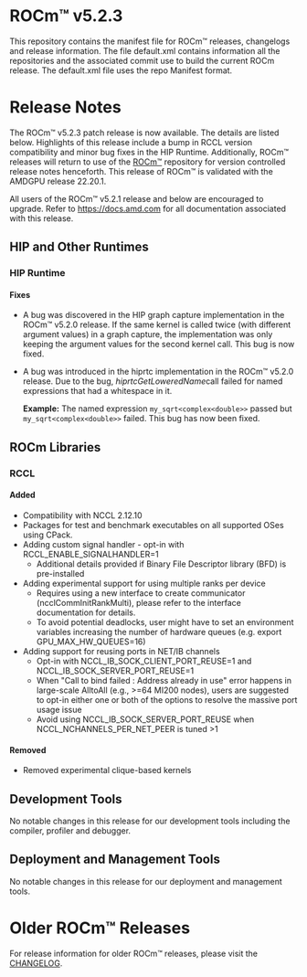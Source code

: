 
# ROCm™ v5.2.3
This repository contains the manifest file for ROCm™ releases, changelogs and release information. The file default.xml contains information all the repositories and the associated commit use to build the current ROCm release. The default.xml file uses the repo Manifest format.

# Release Notes
The ROCm™ v5.2.3 patch release is now available. The details are listed below. Highlights of this release include a bump in RCCL version compatibility and minor bug fixes in the HIP Runtime. Additionally, ROCm™ releases will return to use of the 
[ROCm™](https://github.com/RadeonOpenCompute/ROCm) repository for version controlled release notes henceforth. This 
release of ROCm™ is validated with the AMDGPU release 22.20.1.

All users of the ROCm™ v5.2.1 release and below are encouraged to upgrade. Refer to https://docs.amd.com for all documentation associated with this release. 

## HIP and Other Runtimes

### HIP Runtime

#### Fixes
 - A bug was discovered in the HIP graph capture implementation in the ROCm™ v5.2.0 release. If the same kernel is called twice
 (with different argument values) in a graph capture, the implementation was only keeping the argument values for 
 the second kernel call. This bug is now fixed.
 - A bug was introduced in the hiprtc implementation in the ROCm™ v5.2.0 release. Due to the bug, *hiprtcGetLoweredName*call failed
 for named expressions that had a whitespace in it. 

    **Example:** The named expression ```my_sqrt<complex<double>>``` passed but ```my_sqrt<complex<double>>``` failed. This bug has now been fixed.

## ROCm Libraries

### RCCL

#### Added
- Compatibility with NCCL 2.12.10
- Packages for test and benchmark executables on all supported OSes using CPack.
- Adding custom signal handler - opt-in with RCCL_ENABLE_SIGNALHANDLER=1
  - Additional details provided if Binary File Descriptor library (BFD) is pre-installed
- Adding experimental support for using multiple ranks per device
  - Requires using a new interface to create communicator (ncclCommInitRankMulti), please
    refer to the interface documentation for details.
  - To avoid potential deadlocks, user might have to set an environment variables increasing
    the number of hardware queues (e.g. export GPU_MAX_HW_QUEUES=16)
- Adding support for reusing ports in NET/IB channels
  - Opt-in with NCCL_IB_SOCK_CLIENT_PORT_REUSE=1 and NCCL_IB_SOCK_SERVER_PORT_REUSE=1
  - When "Call to bind failed : Address already in use" error happens in large-scale AlltoAll
    (e.g., >=64 MI200 nodes), users are suggested to opt-in either one or both of the options
    to resolve the massive port usage issue
  - Avoid using NCCL_IB_SOCK_SERVER_PORT_REUSE when NCCL_NCHANNELS_PER_NET_PEER is tuned >1
#### Removed
- Removed experimental clique-based kernels

## Development Tools
No notable changes in this release for our development tools including the compiler, profiler and debugger.

## Deployment and Management Tools
No notable changes in this release for our deployment and management tools.

# Older ROCm™ Releases
For release information for older ROCm™ releases, please visit the [CHANGELOG](CHANGELOG.md).

